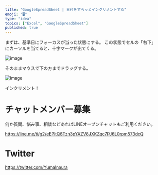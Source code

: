 ```yaml
---
title: "GoogleSpreadSheet | 日付をずらっとインクリメントする"
emoji: "🖥"
type: "idea"
topics: ["Excel", "GoogleSpreadSheet"]
published: true
---
```


まずは、基準日にフォーカスが当った状態にする。
この状態でセルの「右下」にカーソルを当てると、十字マークが出てくる。

![image](https://qiita-image-store.s3.amazonaws.com/0/89618/8deba330-89c2-4ade-9b53-61acd2f40b77.png)


そのままマウスで下の方までドラッグする。

![image](https://qiita-image-store.s3.amazonaws.com/0/89618/a8f76008-0206-2a13-3687-5c56de479a9e.png)

インクリメント！








<!-- Update From Qiita API -->

# チャットメンバー募集


何か質問、悩み事、相談などあればLINEオープンチャットもご利用ください。

https://line.me/ti/g2/eEPltQ6Tzh3pYAZV8JXKZqc7PJ6L0rpm573dcQ





# Twitter


https://twitter.com/YumaInaura


<!-- Update From Qiita API -->


